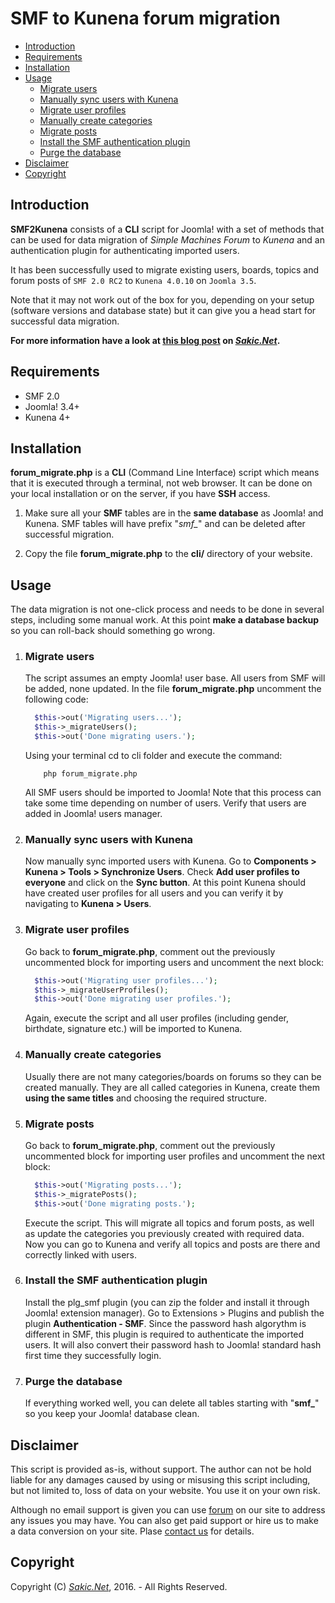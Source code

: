 # SMF to Kunena forum migration

* [Introduction]
* [Requirements]
* [Installation]
* [Usage]
  + [Migrate users]
  + [Manually sync users with Kunena]
  + [Migrate user profiles]
  + [Manually create categories]
  + [Migrate posts]
  + [Install the SMF authentication plugin]
  + [Purge the database]
* [Disclaimer]
* [Copyright]

## Introduction

**SMF2Kunena** consists of a **CLI** script for Joomla! with a set of methods that can be used for data migration of *Simple Machines Forum* to *Kunena* and an authentication plugin for authenticating imported users.

It has been successfully used to migrate existing users, boards, topics and forum posts of `SMF 2.0 RC2` to `Kunena 4.0.10` on `Joomla 3.5`.

Note that it may not work out of the box for you, depending on your setup (software versions and database state) but it can give you a head start for successful data migration.

**For more information have a look at [this blog post](https://www.sakic.net/blog/migrating-data-from-smf-to-kunena/) on *[Sakic.Net](https://www.sakic.net/)*.**

## Requirements

* SMF 2.0
* Joomla! 3.4+
* Kunena 4+

## Installation

**forum_migrate.php** is a **CLI** (Command Line Interface) script which means that it is executed through a terminal, not web browser. It can be done on your local installation or on the server, if you have **SSH** access.

1) Make sure all your **SMF** tables are in the **same database** as Joomla! and Kunena. SMF tables will have prefix "*smf_*" and can be deleted after successful migration.

2) Copy the file **forum_migrate.php** to the **cli/** directory of your website.

## Usage

The data migration is not one-click process and needs to be done in several steps, including some manual work. At this point **make a database backup** so you can roll-back should something go wrong.

1. ### Migrate users

    The script assumes an empty Joomla! user base. All users from SMF will be added, none updated.
    In the file **forum_migrate.php** uncomment the following code:
    ```php
      $this->out('Migrating users...');
      $this->_migrateUsers();
      $this->out('Done migrating users.');
    ```

    Using your terminal cd to cli folder and execute the command:
    ```
        php forum_migrate.php
    ```
    All SMF users should be imported to Joomla! Note that this process can take some time depending on number of users. Verify that users are added in Joomla! users manager.
    
2. ### Manually sync users with Kunena
    
    Now manually sync imported users with Kunena. Go to **Components > Kunena > Tools > Synchronize Users**. Check **Add user profiles to everyone** and click on the **Sync button**. At this point Kunena should have created user profiles for all users and you can verify it by navigating to **Kunena > Users**.
    
3. ### Migrate user profiles

    Go back to **forum_migrate.php**, comment out the previously uncommented block for importing users and uncomment the next block:
    ```php
      $this->out('Migrating user profiles...');
      $this->_migrateUserProfiles();
      $this->out('Done migrating user profiles.');
    ```
    Again, execute the script and all user profiles (including gender, birthdate, signature etc.) will be imported to Kunena.
    
4. ### Manually create categories

    Usually there are not many categories/boards on forums so they can be created manually. They are all called categories in Kunena, create them **using the same titles** and choosing the required structure.

5. ### Migrate posts

    Go back to **forum_migrate.php**, comment out the previously uncommented block for importing user profiles and uncomment the next block:
    ```php
      $this->out('Migrating posts...');
      $this->_migratePosts();
      $this->out('Done migrating posts.');
    ```
    Execute the script. This will migrate all topics and forum posts, as well as update the categories you previously created with required data. Now you can go to Kunena and verify all topics and posts are there and correctly linked with users.
    
6. ### Install the SMF authentication plugin

    Install the plg_smf plugin (you can zip the folder and install it through Joomla! extension manager). Go to Extensions > Plugins and publish the plugin **Authentication - SMF**. Since the password hash algorythm is different in SMF, this plugin is required to authenticate the imported users. It will also convert their password hash to Joomla! standard hash first time they successfully login.
    
7. ### Purge the database
    
    If everything worked well, you can delete all tables starting with "**smf_**" so you keep your Joomla! database clean.
    
## Disclaimer

This script is provided as-is, without support. The author can not be hold liable for any damages caused by using or misusing this script including, but not limited to, loss of data on your website. You use it on your own risk.

Although no email support is given you can use [forum](https://www.sakic.net/forum/) on our site to address any issues you may have. You can also get paid support or hire us to make a data conversion on your site. Plase [contact us](https://www.sakic.net/contact/) for details.

## Copyright

Copyright (C) *[Sakic.Net](https://www.sakic.net/)*, 2016. - All Rights Reserved.

[Introduction]: #introduction
[Requirements]: #requirements
[Installation]: #installation
[Usage]: #usage
[Migrate users]: #migrate-users
[Manually sync users with Kunena]: #manually-sync-users-with-kunena
[Migrate user profiles]: #migrate-user-profiles
[Manually create categories]: #manually-create-categories
[Migrate posts]: #migrate-posts
[Install the SMF authentication plugin]: #install-the-smf-authentication-plugin
[Purge the database]: #purge-the-database
[Disclaimer]: #disclaimer
[Copyright]: #copyright
